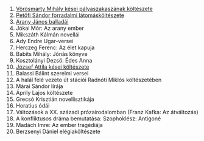 1. [Vörösmarty Mihály kései pályaszakaszának költészete](obsidian://open?vault=erettsegi&file=irodalom%2F1.%20V%C3%B6r%C3%B6smarty%20Mih%C3%A1ly%20k%C3%A9sei%20k%C3%B6lt%C3%A9szete)
2. [Petőfi Sándor forradalmi látomásköltészete](obsidian://open?vault=erettsegi&file=irodalom%2F2.%20Pet%C5%91fi%20S%C3%A1ndor%20forradalmi%20k%C3%B6lt%C3%A9szete)
3. [Arany János balladái](obsidian://open?vault=erettsegi&file=irodalom%2F3.%20Arany%20J%C3%A1nos%20ballad%C3%A1i)
4. Jókai Mór: Az arany ember
5. Mikszáth Kálmán novellái
6. ﻿﻿﻿Ady Endre Ugar-versei
7. ﻿﻿﻿Herczeg Ferenc: Az élet kapuja
8. ﻿﻿﻿Babits Mihály: Jónás könyve
9. ﻿﻿﻿Kosztolányi Dezső: Édes Anna
10. ﻿﻿﻿﻿[József Attila kései költészete](obsidian://open?vault=erettsegi&file=irodalom%2F10.%20J%C3%B3zsef%20Attila%20k%C3%A9sei%20k%C3%B6lt%C3%A9szete)
11. Balassi Bálint szerelmi versei
12. A halál felé vezeto út stációi Radnóti Miklós költészetében
13. ﻿﻿﻿﻿Márai Sándor lírája
14. Áprily Lajos költészete
15. Grecsó Krisztián novellisztikája
16. Horatius ódái
17. ﻿﻿﻿﻿Változások a XX. századi prózairodalomban (Franz Kafka: Az átváltozás)
18. A konfliktusos dráma bemutatása: Szophoklész: Antigoné
19. ﻿﻿﻿﻿Madách Imre: Az ember tragédiája
20. Berzsenyi Dániel elégiaköltészete
